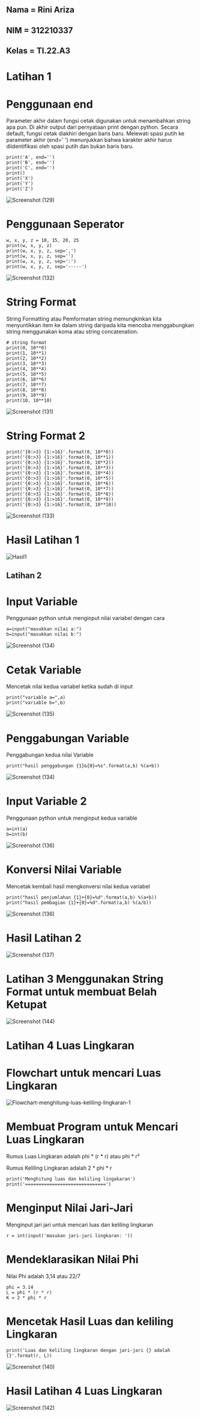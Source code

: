 ## Nama = Rini Ariza
## NIM = 312210337
## Kelas = TI.22.A3

# Latihan 1 
# Penggunaan end

  Parameter akhir dalam fungsi cetak digunakan untuk menambahkan string apa pun. Di akhir output dari pernyataan print dengan python.
  Secara default, fungsi cetak diakhiri dengan baris baru.
  Melewati spasi putih ke parameter akhir (end=' ') menunjukkan bahwa karakter akhir harus diidentifikasi oleh spasi putih dan bukan baris baru.
```
print('A', end='')
print('B', end='')
print('C', end='')
print()
print('X')
print('Y')
print('Z')
```


![Screenshot (129)](https://user-images.githubusercontent.com/115542704/197797294-23da89d9-af0b-40ab-a225-407809b04cc1.png)


# Penggunaan Seperator
```
w, x, y, z = 10, 15, 20, 25
print(w, x, y, z)
print(w, x, y, z, sep=',')
print(w, x, y, z, sep='')
print(w, x, y, z, sep=':')
print(w, x, y, z, sep='-----')
```


![Screenshot (132)](https://user-images.githubusercontent.com/115542704/197803903-c5ac84d1-5bda-446c-a55c-b227f6a8189d.png)




# String Format 
String Formatting atau Pemformatan string memungkinkan kita menyuntikkan item ke dalam string daripada kita mencoba menggabungkan string menggunakan koma atau string concatenation. 
```
# string format
print(0, 10**0)
print(1, 10**1)
print(2, 10**2)
print(3, 10**3)
print(4, 10**4)
print(5, 10**5)
print(6, 10**6)
print(7, 10**7)
print(8, 10**8)
print(9, 10**9)
print(10, 10**10)
```


![Screenshot (131)](https://user-images.githubusercontent.com/115542704/197804071-d6fd54b5-13a1-4b61-b8ac-b3a15ac357ee.png)


# String Format 2
```
print('{0:>3} {1:>16}'.format(0, 10**0))
print('{0:>3} {1:>16}'.format(0, 10**1))
print('{0:>3} {1:>16}'.format(0, 10**2))
print('{0:>3} {1:>16}'.format(0, 10**3))
print('{0:>3} {1:>16}'.format(0, 10**4))
print('{0:>3} {1:>16}'.format(0, 10**5))
print('{0:>3} {1:>16}'.format(0, 10**6))
print('{0:>3} {1:>16}'.format(0, 10**7))
print('{0:>3} {1:>16}'.format(0, 10**8))
print('{0:>3} {1:>16}'.format(0, 10**9))
print('{0:>3} {1:>16}'.format(0, 10**10))
```
![Screenshot (133)](https://user-images.githubusercontent.com/115542704/197805183-31f870f2-4b99-4d2f-b28b-9d87d6445a6d.png)

# Hasil Latihan 1

![Hasil1](https://user-images.githubusercontent.com/115542704/197807033-6f5ca248-a3ca-465f-9b55-f80847d32ce5.png)



## Latihan 2

# Input Variable
Penggunaan python untuk menginput nilai variabel dengan cara
```
a=input("masukkan nilai a:")
b=input("masukkan nilai b:")
```
![Screenshot (134)](https://user-images.githubusercontent.com/115542704/197808978-be493c4d-985d-4440-893e-2a6d2eaef741.png)


# Cetak Variable
Mencetak nilai kedua variabel ketika sudah di input 
```
print("variable a=",a)
print("variable b=",b)
```
![Screenshot (135)](https://user-images.githubusercontent.com/115542704/197810613-29a7a0db-4066-4783-82ac-1e0a49a6e2f9.png)


# Penggabungan Variable
Penggabungan kedua nilai Variable 
```
print("hasil penggabungan {1}&{0}=%s".format(a,b) %(a+b))
```
![Screenshot (134)](https://user-images.githubusercontent.com/115542704/197813586-dff1c200-7095-484a-8ca3-3dfb92b684c7.png)


# Input Variable 2
Penggunaan python untuk menginput kedua variable
```
a=int(a)
b=int(b)
```
![Screenshot (136)](https://user-images.githubusercontent.com/115542704/197814554-017054b1-2708-4a60-ab2e-513e255770e9.png)


# Konversi Nilai Variable
Mencetak kembali hasil mengkonversi nilai kedua variabel  
```
print("hasil penjumlahan {1}+{0}=%d".format(a,b) %(a+b))
print("hasil pembagian {1}+{0}=%d".format(a,b) %(a/b))
```
![Screenshot (136)](https://user-images.githubusercontent.com/115542704/197814795-a8b0e6db-6e20-43de-85be-d96ebbfb5836.png)

# Hasil Latihan 2

![Screenshot (137)](https://user-images.githubusercontent.com/115542704/197817527-0c1424c9-d1cb-4ae3-892e-5c688fbfb5e2.png)

# Latihan 3 Menggunakan String Format untuk membuat Belah Ketupat

![Screenshot (144)](https://user-images.githubusercontent.com/115542704/198204689-4a57ddc7-68ed-4b07-928c-adbd97645b01.png)

# Latihan 4 Luas Lingkaran
# Flowchart untuk mencari Luas Lingkaran 

![Flowchart-menghitung-luas-keliling-lingkaran-1](https://user-images.githubusercontent.com/115542704/198233052-6978bcd6-30e5-4042-ba37-48b7d8ca8acd.png)

# Membuat Program untuk Mencari Luas Lingkaran
Rumus Luas Lingkaran adalah phi * (r * r) atau phi * r² 

Rumus Keliling Lingkaran adalah 2 * phi * r
```
print('Menghitung luas dan keliling lingakaran')
print('==============================')
```
# Menginput Nilai Jari-Jari
Menginput jari jari untuk mencari luas dan keliling lingkaran
```
r = int(input('masukan jari-jari lingkaran: '))
```
# Mendeklarasikan Nilai Phi
Nilai Phi adalah 3,14 atau 22/7
```
phi = 3.14
L = phi * (r * r)
K = 2 * phi * r
```
# Mencetak Hasil Luas dan keliling Lingkaran
```
print('Luas dan keliling lingkaran dengan jari-jari {} adalah {}'.format(r, L))
```
![Screenshot (140)](https://user-images.githubusercontent.com/115542704/197825549-abcfc2dc-1458-407a-be7d-f2300b246ca2.png)


# Hasil Latihan 4 Luas Lingkaran

![Screenshot (142)](https://user-images.githubusercontent.com/115542704/197827104-5051d33a-5b09-47e6-a40b-c31145a1e886.png)

